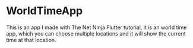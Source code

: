 # WorldTimeApp
 This is an app I made with The Net Ninja Flutter tutorial, it is an world time app, which you can choose multiple locations and it will show the current time at that location.
